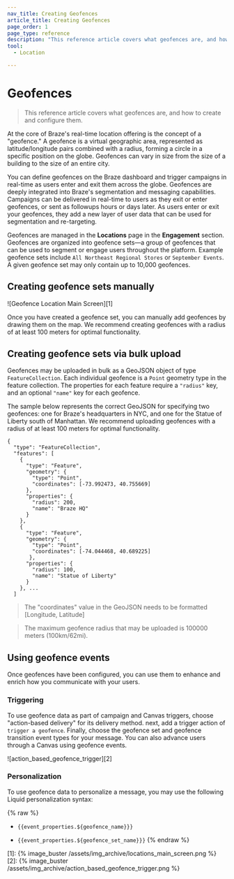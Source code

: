 ```yaml
---
nav_title: Creating Geofences
article_title: Creating Geofences
page_order: 1
page_type: reference
description: "This reference article covers what geofences are, and how to create and configure them."
tool: 
  - Location

---
```

# Geofences

> This reference article covers what geofences are, and how to create and configure them.

At the core of Braze's real-time location offering is the concept of a "geofence." A geofence is a virtual geographic area, represented as latitude/longitude pairs combined with a radius, forming a circle in a specific position on the globe. Geofences can vary in size from the size of a building to the size of an entire city.

You can define geofences on the Braze dashboard and trigger campaigns in real-time as users enter and exit them across the globe. Geofences are deeply integrated into Braze's segmentation and messaging capabilities. Campaigns can be delivered in real-time to users as they exit or enter geofences, or sent as followups hours or days later. As users enter or exit your geofences, they add a new layer of user data that can be used for segmentation and re-targeting.

Geofences are managed in the **Locations** page in the **Engagement** section. Geofences are organized into geofence sets—a group of geofences that can be used to segment or engage users throughout the platform. Example geofence sets include `All Northeast Regional Stores` or `September Events`. A given geofence set may only contain up to 10,000 geofences.

## Creating geofence sets manually

![Geofence Location Main Screen][1]

Once you have created a geofence set, you can manually add geofences by drawing them on the map. We recommend creating geofences with a radius of at least 100 meters for optimal functionality.

## Creating geofence sets via bulk upload

Geofences may be uploaded in bulk as a GeoJSON object of type `FeatureCollection`. Each individual geofence is a `Point` geometry type in the feature collection. The properties for each feature require a `"radius"` key, and an optional `"name"` key for each geofence.

The sample below represents the correct GeoJSON for specifying two geofences: one for Braze's headquarters in NYC, and one for the Statue of Liberty south of Manhattan. We recommend uploading geofences with a radius of at least 100 meters for optimal functionality.

```
{
  "type": "FeatureCollection",
  "features": [
    {
      "type": "Feature",
      "geometry": {
        "type": "Point",
        "coordinates": [-73.992473, 40.755669]
      },
      "properties": {
        "radius": 200,
        "name": "Braze HQ"
      }
    },
    {
      "type": "Feature",
      "geometry": {
        "type": "Point",
        "coordinates": [-74.044468, 40.689225]
       },
      "properties": {
        "radius": 100,
        "name": "Statue of Liberty"
      }
    }, ...
  ]
```
>  The "coordinates" value in the GeoJSON needs to be formatted [Longitude, Latitude]

>  The maximum geofence radius that may be uploaded is 100000 meters (100km/62mi).

## Using geofence events

Once geofences have been configured, you can use them to enhance and enrich how you communicate with your users.

### Triggering

To use geofence data as part of campaign and Canvas triggers, choose "action-based delivery" for its delivery method. next, add a trigger action of `trigger a geofence`. Finally, choose the geofence set and geofence transition event types for your message. You can also advance users through a Canvas using geofence events.

![action_based_geofence_trigger][2]

### Personalization

To use geofence data to personalize a message, you may use the following Liquid personalization syntax:

{% raw %}
* `{{event_properties.${geofence_name}}}`

* `{{event_properties.${geofence_set_name}}}`
{% endraw %}


[1]: {% image_buster /assets/img_archive/locations_main_screen.png %}
[2]: {% image_buster /assets/img_archive/action_based_geofence_trigger.png %}
